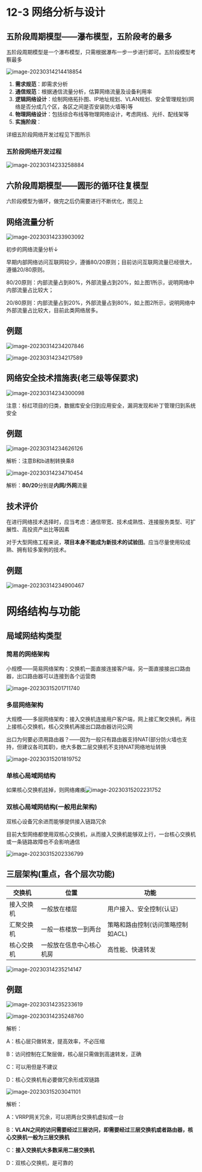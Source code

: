 # 12-3 网络分析与设计

## 五阶段周期模型——瀑布模型，五阶段考的最多

五阶段周期模型是一个瀑布模型，只需根据瀑布一步一步进行即可。五阶段模型考察最多

![image-20230314214418854](https://img.yatjay.top/md/image-20230314214418854.png)

1. **需求规范**：即需求分析
2. **通信规范**：根据通信流量分析，估算网络流量及设备利用率
3. **逻辑网络设计**：绘制网络拓扑图、IP地址规划、VLAN规划、安全管理规划(网络是否分成几个区，各区之间是否安装防火墙等)等
4. **物理网络设计**：包括综合布线等物理网络设计，考虑网线、光纤、配线架等
5. **实施阶段**：

详细五阶段网络开发过程见下图所示

### 五阶段网络开发过程

![image-20230314233258884](https://img.yatjay.top/md/image-20230314233258884.png)

## 六阶段周期模型——圆形的循环往复模型

六阶段模型为循环，做完之后仍需要进行不断优化，图见上

## 网络流量分析

![image-20230314233903092](https://img.yatjay.top/md/image-20230314233903092.png)

初步的网络流量分析↓

早期内部网络访问互联网较少，遵循80/20原则；目前访问互联网流量已经很大，遵循20/80原则。

80/20原则：内部流量占到80%，外部流量占到20%，如上图1所示，说明网络中内部流量占比较大；

20/80原则：内部流量占到20%，外部流量占到80%，如上图2所示，说明网络中外部流量占比较大，目前此类网络居多。

## 例题

![image-20230314234207846](https://img.yatjay.top/md/image-20230314234207846.png)

![image-20230314234217589](https://img.yatjay.top/md/image-20230314234217589.png)

## 网络安全技术措施表(老三级等保要求)

![image-20230314234300098](https://img.yatjay.top/md/image-20230314234300098.png)

注意：标红项目的归类，数据库安全归到应用安全，漏洞发现和补丁管理归到系统安全

## 例题

![image-20230314234626126](https://img.yatjay.top/md/image-20230314234626126.png)

解析：注意B和b进制转换乘8

![image-20230314234710454](https://img.yatjay.top/md/image-20230314234710454.png)

解析：**80/20**分别是**内网/外网**流量

## 技术评价

在进行网络技术选择时，应当考虑：通信带宽、技术成熟性、连接服务类型、可扩展性、高投资产出比等因素

对于大型网络工程来说，**项目本身不能成为新技术的试验田**。应当尽量使用较成熟、拥有较多案例的技术。

## 例题

![image-20230314234900467](https://img.yatjay.top/md/image-20230314234900467.png)

# 网络结构与功能

## 局域网结构类型

### 简易的网络架构

小规模——简易网络架构：交换机一面直接连接客户端，另一面直接接出口路由器，出口路由器可以连接到各个运营商

![image-20230315201711740](https://img.yatjay.top/md/image-20230315201711740.png)

### 多层网络架构

大规模——多层网络架构：接入交换机连接用户客户端，网上接汇聚交换机，再往上接核心交换机，核心交换机再接出口路由器访问公网

出口为何要必须用路由器？——因为一般只有路由器支持NAT(部分防火墙也支持，但建议各司其职)，绝大多数二层交换机不支持NAT网络地址转换

![image-20230315201819752](https://img.yatjay.top/md/image-20230315201819752.png)

### 单核心局域网结构

如果核心交换机挂掉，则网络瘫痪![image-20230315202231752](https://img.yatjay.top/md/image-20230315202231752.png)



### 双核心局域网结构(一般用此架构)

双核心设备冗余进而能够提供接入链路冗余

目前大型网络都使用双核心交换机，从而接入交换机能够双上行，一台核心交换机或一条链路故障也不会影响通信

![image-20230315202336799](https://img.yatjay.top/md/image-20230315202336799.png)

## 三层架构(重点，各个层次功能)

| 交换机     | 位置                     | 功能                              |
| ---------- | ------------------------ | --------------------------------- |
| 接入交换机 | 一般放在楼层             | 用户接入、安全控制(认证)          |
| 汇聚交换机 | 一般一栋楼放一到两台     | 策略和路由控制(访问策略控制如ACL) |
| 核心交换机 | 一般放在信息中心核心机房 | 高性能、快速转发                  |



![image-20230314235214147](https://img.yatjay.top/md/image-20230314235214147.png)

## 例题

![image-20230314235233619](https://img.yatjay.top/md/image-20230314235233619.png)

![image-20230314235248760](https://img.yatjay.top/md/image-20230314235248760.png)

解析：

A：核心层只做转发，提高效率，不必压缩

B：访问控制在汇聚层做，核心层只需做到高速转发，正确

C：可以用但是不建议

D：核心交换机有必要做冗余形成双链路

![image-20230315203041101](https://img.yatjay.top/md/image-20230315203041101.png)

解析：

A：VRRP网关冗余，可以把两台交换机虚拟成一台

B：**VLAN之间的访问需要经过三层访问，即需要经过三层交换机或者路由器，核心交换机一般为三层交换机**

C：**接入交换机大多数采用二层交换机**

D：双核心交换机，是可靠的